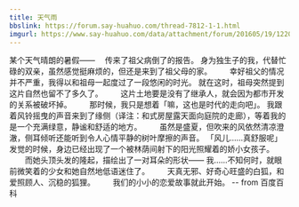 ```yaml
---
title: 天气雨
bbslink: https://forum.say-huahuo.com/thread-7812-1-1.html
imgurl: https://www.say-huahuo.com/data/attachment/forum/201605/19/122004zcnlgcu4om8ny6zl.jpg
---
```


某个天气晴朗的暑假——
　传来了祖父病倒了的报告。
身为独生子的我，代替忙碌的双亲，虽然感觉挺麻烦的，但还是来到了祖父母的家。
　　幸好祖父的情况并不严重，我得以和祖母一起度过了一段悠闲的时光。
就在这时，祖母突然提到这片自然也留不了多久了。
　　这片土地要是没有了继承人，就会因为都市开发的关系被破坏掉。
　　那时候，我只是想着「嘛，这也是时代的走向吧」。
我跟着风铃摇曳的声音来到了缘侧（译注：和式房屋露天面向庭院的走廊），等着我的是一个充满绿意，静谧和舒适的地方。
　　虽然是盛夏，但吹来的风依然清凉澄澈，侧耳倾听还能听到令人心情平静的树叶摩擦的声音。
「风儿……真舒服呢」
发觉的时候，身边已经出现了一个被林荫间射下的阳光照耀着的娇小女孩子。
　　而她头顶头发的隆起，描绘出了一对耳朵的形状——
我……不知何时，就眼前微笑着的少女和她自然地低语迷住了。
　　天真无邪、好奇心旺盛的白狐，和爱照顾人、沉稳的狐狸。
　　我们的小小的恋爱故事就此开始。
--  from 百度百科<!--more-->
